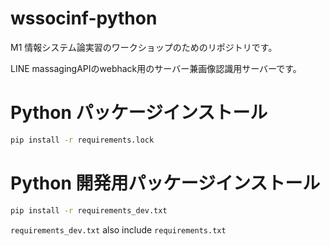 # wssocinf-python

M1 情報システム論実習のワークショップのためのリポジトリです。

LINE massagingAPIのwebhack用のサーバー兼画像認識用サーバーです。

# Python パッケージインストール

```bash
pip install -r requirements.lock
```

# Python 開発用パッケージインストール

```bash
pip install -r requirements_dev.txt
```

```requirements_dev.txt``` also include ```requirements.txt```

